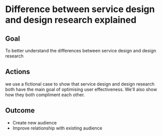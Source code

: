 <!-- This one needs to be revised -->

# Difference between service design and design research explained

## Goal

To better understand the differences between service design and design research

## Actions

we use a fictional case to show that service design and design research both have the main goal of optimising user effectiveness. We'll also show how they both compliment each other.

## Outcome

* Create new audience
* Improve relationship with existing audience
